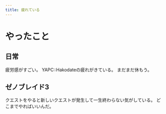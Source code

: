 ```yaml
---
title: 疲れている
---
```


# やったこと

## 日常

疲労感がすごい。
YAPC::Hakodateの疲れがきている。
まだまだ休もう。

## ゼノブレイド3

クエストをやると新しいクエストが発生して一生終わらない気がしている。
どこまでやればいいんだ。
